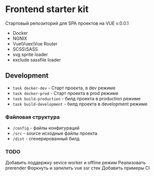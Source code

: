 # Frontend starter kit

Стартовый репозиторий для SPA проектов на VUE v.0.0.1

- Docker
- NGNIX
- Vue\Vuex\Vue Router
- SCSS\SASS
- svg sprite loader
- exclude sassfile loader

## Development

- `task docker-dev` - Старт проекта, в dev режиме
- `task docker-prod` - Старт проекта в prod режиме
- `task build-production` - билд проекта в production режиме
- `task build-development` - билд проекта в development режиме

### Файловая структура

- `/config` - файлы конфигураций
- `/src` - source исходные файлы проекта
- `/dist` - сгенерированный билд

### TODO 
Добавить поддержку sevice worker и offline режим
Реализовать prerender
Форкнуть и запилить vue ssr стек
Добавить примеры CI